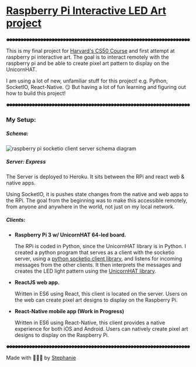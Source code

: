 # [Raspberry Pi Interactive LED Art project](https://light-art.herokuapp.com)

![rainbow lights](sparkleline.gif)

This is my final project for [Harvard's CS50 Course](https://www.edx.org/course/introduction-computer-science-harvardx-cs50x) and first attempt at raspberry pi interactive art. The goal is to interact remotely with the raspberry pi and be able to create pixel art pattern to display on the UnicornHAT.

I am using a lot of new, unfamiliar stuff for this project! e.g. Python, SocketIO, React-Native. 😏 But having a lot of fun learning and figuring out how to build this project!

![rainbow lights](sparkleline.gif)

### My Setup:

##### Schema:

![raspberry pi socketio client server schema diagram](rasppiprojectschema.png)

##### Server: Express

The Server is deployed to Heroku. It sits between the RPi and react web & native apps.

Using SocketIO, it is pushes state changes from the native and web apps to the RPi. The goal from the beginning was to make this accessible remotely, from anyone and anywhere in the world, not just on my local network.

##### **Clients:**
- **Raspberry Pi 3 w/ UnicornHAT 64-led board.**

  The RPi is coded in Python, since the UnicornHAT library is in Python. I created a python program that serves as a client with the socketio server, using a [python socketio client library](https://github.com/invisibleroads/socketIO-client), and listens for incoming messages from the other clients. It then interprets the messages and creates the LED light pattern using the [UnicornHAT library](https://github.com/pimoroni/unicorn-hat/).

- **ReactJS web app.**

  Written in ES6 using React, this client is located on the server. Users on the web can create pixel art designs to display on the Raspberry Pi.

- **React-Native mobile app (Work in Progress)**

  Written in ES6 using React-Native, this client provides a native experience for both iOS and Android. Users can natively create pixel art designs to display on the Raspberry Pi.

![rainbow lights](sparkleline.gif)

Made with 💚💙💜 by [Stephanie](https://traumverloren.github.io)
